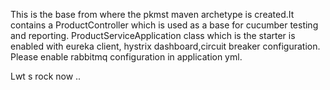 
This is the base from where the pkmst maven archetype is created.It contains a ProductController which is used as a base for cucumber testing and reporting.
ProductServiceApplication class which is the starter is enabled with eureka client, hystrix dashboard,circuit breaker configuration.
Please enable rabbitmq configuration in application yml.

Lwt s rock now ..
